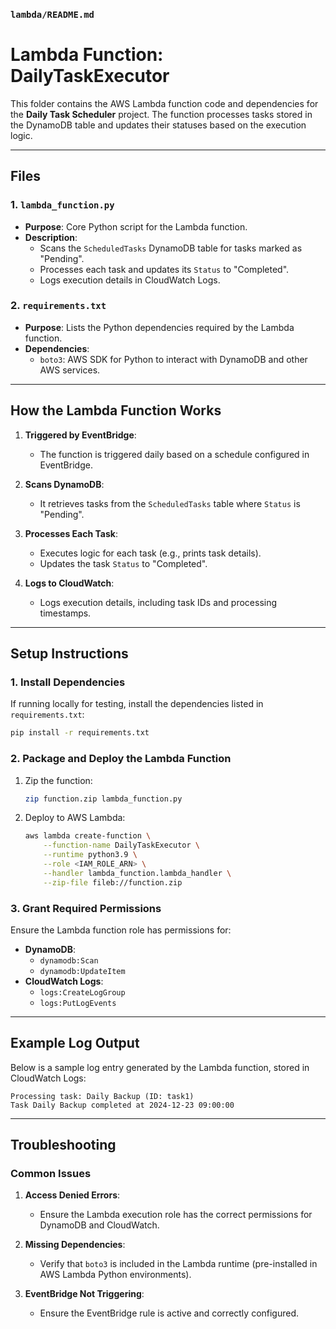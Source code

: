 ### **`lambda/README.md`**


# Lambda Function: DailyTaskExecutor

This folder contains the AWS Lambda function code and dependencies for the **Daily Task Scheduler** project. The function processes tasks stored in the DynamoDB table and updates their statuses based on the execution logic.

---

## Files

### 1. `lambda_function.py`
- **Purpose**: Core Python script for the Lambda function.
- **Description**: 
  - Scans the `ScheduledTasks` DynamoDB table for tasks marked as "Pending".
  - Processes each task and updates its `Status` to "Completed".
  - Logs execution details in CloudWatch Logs.

### 2. `requirements.txt`
- **Purpose**: Lists the Python dependencies required by the Lambda function.
- **Dependencies**:
  - `boto3`: AWS SDK for Python to interact with DynamoDB and other AWS services.

---

## How the Lambda Function Works

1. **Triggered by EventBridge**:
   - The function is triggered daily based on a schedule configured in EventBridge.

2. **Scans DynamoDB**:
   - It retrieves tasks from the `ScheduledTasks` table where `Status` is "Pending".

3. **Processes Each Task**:
   - Executes logic for each task (e.g., prints task details).
   - Updates the task `Status` to "Completed".

4. **Logs to CloudWatch**:
   - Logs execution details, including task IDs and processing timestamps.

---

## Setup Instructions

### 1. Install Dependencies
If running locally for testing, install the dependencies listed in `requirements.txt`:
```bash
pip install -r requirements.txt
```

### 2. Package and Deploy the Lambda Function
1. Zip the function:
    ```bash
    zip function.zip lambda_function.py
    ```
2. Deploy to AWS Lambda:
    ```bash
    aws lambda create-function \
        --function-name DailyTaskExecutor \
        --runtime python3.9 \
        --role <IAM_ROLE_ARN> \
        --handler lambda_function.lambda_handler \
        --zip-file fileb://function.zip
    ```

### 3. Grant Required Permissions
Ensure the Lambda function role has permissions for:
- **DynamoDB**:
  - `dynamodb:Scan`
  - `dynamodb:UpdateItem`
- **CloudWatch Logs**:
  - `logs:CreateLogGroup`
  - `logs:PutLogEvents`

---

## Example Log Output

Below is a sample log entry generated by the Lambda function, stored in CloudWatch Logs:

```plaintext
Processing task: Daily Backup (ID: task1)
Task Daily Backup completed at 2024-12-23 09:00:00
```

---

## Troubleshooting

### Common Issues
1. **Access Denied Errors**:
   - Ensure the Lambda execution role has the correct permissions for DynamoDB and CloudWatch.

2. **Missing Dependencies**:
   - Verify that `boto3` is included in the Lambda runtime (pre-installed in AWS Lambda Python environments).

3. **EventBridge Not Triggering**:
   - Ensure the EventBridge rule is active and correctly configured.
